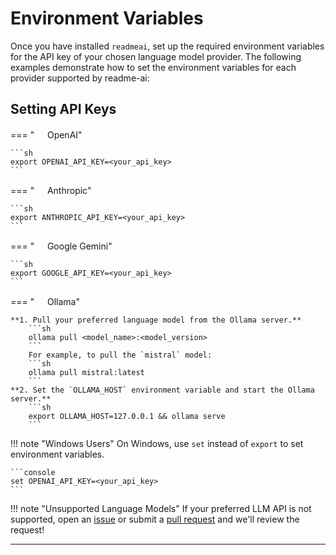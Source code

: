 # Environment Variables

Once you have installed `readmeai`, set up the required environment variables for the API key of your chosen language model provider. The following examples demonstrate how to set the environment variables for each provider supported by readme-ai:

## Setting API Keys

=== "<img width="16px" src="https://simpleicons.org/icons/openai.svg">&emsp13;OpenAI"

    ```sh
    export OPENAI_API_KEY=<your_api_key>
    ```

=== "<img width="16px" src="https://simpleicons.org/icons/anthropic.svg">&emsp13;Anthropic"

    ```sh
    export ANTHROPIC_API_KEY=<your_api_key>
    ```

=== "<img width="16px" src="https://simpleicons.org/icons/googlegemini.svg">&emsp13;Google Gemini"

    ```sh
    export GOOGLE_API_KEY=<your_api_key>
    ```

=== "<img width="16px" src="https://simpleicons.org/icons/ollama.svg">&emsp13;Ollama"

    **1. Pull your preferred language model from the Ollama server.**
        ```sh
        ollama pull <model_name>:<model_version>
        ```
        For example, to pull the `mistral` model:
        ```sh
        ollama pull mistral:latest
        ```
    **2. Set the `OLLAMA_HOST` environment variable and start the Ollama server.**
        ```sh
        export OLLAMA_HOST=127.0.0.1 && ollama serve
        ```

!!! note "Windows Users"
    On Windows, use `set` instead of `export` to set environment variables.

    ```console
    set OPENAI_API_KEY=<your_api_key>
    ```

!!! note "Unsupported Language Models"
    If your preferred LLM API is not supported, open an [issue](https://github.com/eli64s/readme-ai/issues) or submit a [pull request](https://github.com/eli64s/readme-ai/pulls) and we'll review the request!

---
